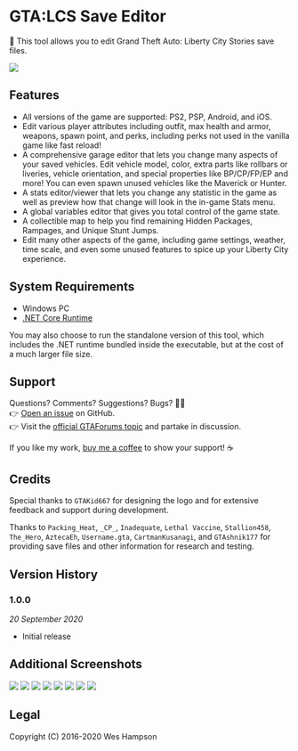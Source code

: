 # GTA:LCS Save Editor
💾 This tool allows you to edit Grand Theft Auto: Liberty City Stories save files.


![](https://i.imgur.com/vW3wRov.png)

## Features
  - All versions of the game are supported: PS2, PSP, Android, and iOS.
  - Edit various player attributes including outfit, max health and armor,
    weapons, spawn point, and perks, including perks not used in the vanilla
    game like fast reload!
  - A comprehensive garage editor that lets you change many aspects of your
    saved vehicles. Edit vehicle model, color, extra parts like rollbars or
    liveries, vehicle orientation, and special properties like BP/CP/FP/EP and
    more! You can even spawn unused vehicles like the Maverick or Hunter.
  - A stats editor/viewer that lets you change any statistic in the game as
    well as preview how that change will look in the in-game Stats menu.
  - A global variables editor that gives you total control of the game state.
  - A collectible map to help you find remaining Hidden Packages, Rampages, and
    Unique Stunt Jumps.
  - Edit many other aspects of the game, including game settings, weather, time
    scale, and even some unused features to spice up your Liberty City
    experience.

## System Requirements
  - Windows PC
  - [.NET Core Runtime](https://dotnet.microsoft.com/download/dotnet-core)

You may also choose to run the standalone version of this tool, which includes
the .NET runtime bundled inside the executable, but at the cost of a much larger
file size.

## Support
Questions? Comments? Suggestions? Bugs? 🐛🐜  
👉 [Open an issue](https://github.com/whampson/lcs-save-editor/issues) on
GitHub.  
👉 Visit the
[official GTAForums topic](https://gtaforums.com/index.php?showtopic=847469) and
partake in discussion.  

If you like my work, [buy me a coffee](https://ko-fi.com/thehambone) to show
your support! ☕

## Credits
Special thanks to `GTAKid667` for designing the logo and for extensive feedback
and support during development.

Thanks to `Packing_Heat`, `_CP_`, `Inadequate`, `Lethal Vaccine`, `Stallion458`,
`The_Hero`, `AztecaEh`, `Username.gta`, `CartmanKusanagi`, and `GTAshnik177` for
providing save files and other information for research and testing.

## Version History
### 1.0.0
*20 September 2020*

  - Initial release

## Additional Screenshots
![](https://i.imgur.com/BsOjyoT.png)
![](https://i.imgur.com/FmSZjoN.png)
![](https://i.imgur.com/aGZY5he.png)
![](https://i.imgur.com/fXYwMKs.png)
![](https://i.imgur.com/UR6rOnI.png)
![](https://i.imgur.com/RFfTUkL.png)
![](https://i.imgur.com/zKEoly4.png)
![](https://i.imgur.com/heyHfb1.png)

## Legal
Copyright (C) 2016-2020 Wes Hampson
